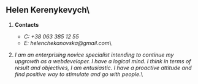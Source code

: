 ## **Helen Kerenykevych**\

1. **Contacts**

   - _C: +38 063 385 12 55_
   - _E: helenchekanovska@gmail.com_\

1. _I am an enterprising novice specialist intending to continue my upgrowth as a webdeveloper. I have a logical mind. I think in terms of result and objectives, I am entusiastic. I have a proactive attitude and find positive way to stimulate and go with people._\
